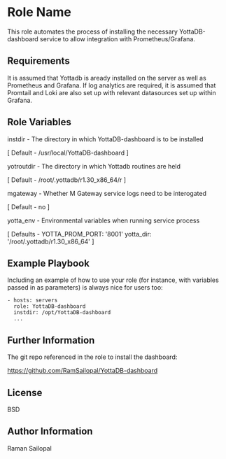 Role Name
=========

This role automates the process of installing the necessary YottaDB-dashboard service to allow integration with Prometheus/Grafana.

Requirements
------------

It is assumed that Yottadb is aready installed on the server as well as Prometheus and Grafana. If log analytics are required, it is assumed that Promtail and Loki are also set up with relevant datasources set up within Grafana.

Role Variables
--------------

instdir - The directory in which YottaDB-dashboard is to be installed

[ Default - /usr/local/YottaDB-dashboard ]

yotroutdir - The directory in which Yottadb routines are held

[ Default - /root/.yottadb/r1.30_x86_64/r ]

mgateway - Whether M Gateway service logs need to be interogated

[ Default - no ]

yotta_env - Environmental variables when running service process

[ Defaults - 
       YOTTA_PROM_PORT: '8001'
       yotta_dir: '/root/.yottadb/r1.30_x86_64' ]


Example Playbook
----------------

Including an example of how to use your role (for instance, with variables passed in as parameters) is always nice for users too:

    - hosts: servers
      role: YottaDB-dashboard
      instdir: /opt/YottaDB-dashboard
      ...

Further Information
-------------------

The git repo referenced in the role to install the dashboard:

https://github.com/RamSailopal/YottaDB-dashboard

License
-------

BSD

Author Information
------------------

Raman Sailopal
